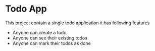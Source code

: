 # Todo App

This project contain a single todo application it has following features
- Anyone can  create a todo
- Anyone can see their existing todos
- Anyone can mark their todos as done




